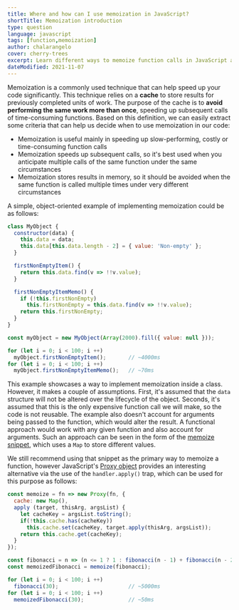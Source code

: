 ```yaml
---
title: Where and how can I use memoization in JavaScript?
shortTitle: Memoization introduction
type: question
language: javascript
tags: [function,memoization]
author: chalarangelo
cover: cherry-trees
excerpt: Learn different ways to memoize function calls in JavaScript as well as when to use memoization to get the best performance results.
dateModified: 2021-11-07
---
```


Memoization is a commonly used technique that can help speed up your code significantly. This technique relies on a **cache** to store results for previously completed units of work. The purpose of the cache is to **avoid performing the same work more than once**, speeding up subsequent calls of time-consuming functions. Based on this definition, we can easily extract some criteria that can help us decide when to use memoization in our code:

- Memoization is useful mainly in speeding up slow-performing, costly or time-consuming function calls
- Memoization speeds up subsequent calls, so it's best used when you anticipate multiple calls of the same function under the same circumstances
- Memoization stores results in memory, so it should be avoided when the same function is called multiple times under very different circumstances

A simple, object-oriented example of implementing memoization could be as follows:

```js
class MyObject {
  constructor(data) {
    this.data = data;
    this.data[this.data.length - 2] = { value: 'Non-empty' };
  }

  firstNonEmptyItem() {
    return this.data.find(v => !!v.value);
  }

  firstNonEmptyItemMemo() {
    if (!this.firstNonEmpty)
      this.firstNonEmpty = this.data.find(v => !!v.value);
    return this.firstNonEmpty;
  }
}

const myObject = new MyObject(Array(2000).fill({ value: null }));

for (let i = 0; i < 100; i ++)
  myObject.firstNonEmptyItem();       // ~4000ms
for (let i = 0; i < 100; i ++)
  myObject.firstNonEmptyItemMemo();   // ~70ms
```

This example showcases a way to implement memoization inside a class. However, it makes a couple of assumptions. First, it's assumed that the `data` structure will not be altered over the lifecycle of the object. Seconds, it's assumed that this is the only expensive function call we will make, so the code is not reusable. The example also doesn't account for arguments being passed to the function, which would alter the result. A functional approach would work with any given function and also account for arguments. Such an approach can be seen in the form of the [memoize snippet](/js/s/memoize/), which uses a `Map` to store different values.

We still recommend using that snippet as the primary way to memoize a function, however JavaScript's [Proxy object](https://developer.mozilla.org/en-US/docs/Web/JavaScript/Reference/Global_Objects/Proxy) provides an interesting alternative via the use of the `handler.apply()` trap, which can be used for this purpose as follows:

```js
const memoize = fn => new Proxy(fn, {
  cache: new Map(),
  apply (target, thisArg, argsList) {
    let cacheKey = argsList.toString();
    if(!this.cache.has(cacheKey))
      this.cache.set(cacheKey, target.apply(thisArg, argsList));
    return this.cache.get(cacheKey);
  }
});

const fibonacci = n => (n <= 1 ? 1 : fibonacci(n - 1) + fibonacci(n - 2));
const memoizedFibonacci = memoize(fibonacci);

for (let i = 0; i < 100; i ++)
  fibonacci(30);                      // ~5000ms
for (let i = 0; i < 100; i ++)
  memoizedFibonacci(30);              // ~50ms
```
